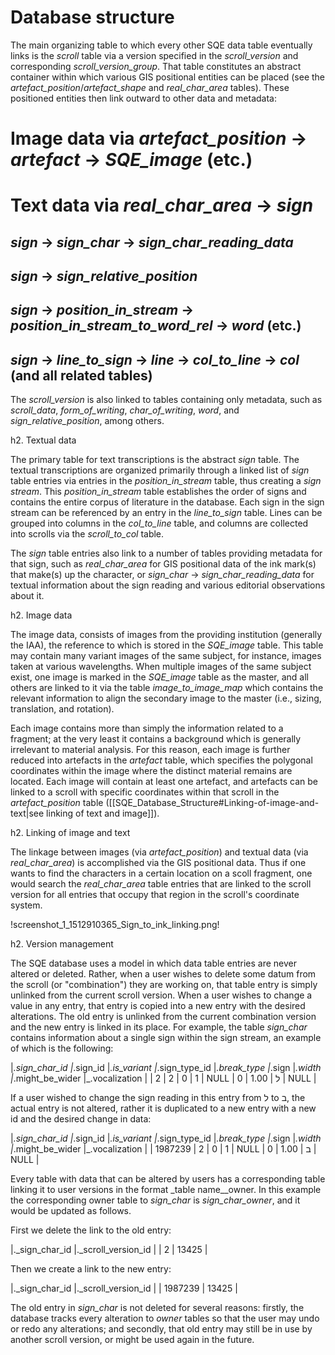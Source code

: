 # Database structure

The main organizing table to which every other SQE data table eventually links is the _scroll_ table via a version specified in the _scroll_version_ and corresponding _scroll_version_group_.  That table constitutes an abstract container within which various GIS positional entities can be placed (see the _artefact_position_/_artefact_shape_ and *real_char_area* tables).  These positioned entities then link outward to other data and metadata:

# Image data via *artefact_position* → *artefact* → *SQE_image* (etc.)
# Text data via *real_char_area* → *sign*
## *sign* → *sign_char* → *sign_char_reading_data*
## *sign* → *sign_relative_position*
## *sign* → *position_in_stream* → *position_in_stream_to_word_rel* → *word* (etc.)
## *sign* → *line_to_sign* → *line* → *col_to_line* → *col* (and all related tables)

The *scroll_version* is also linked to tables containing only metadata, such as *scroll_data*, *form_of_writing*, *char_of_writing*, *word*, and *sign_relative_position*, among others.

h2. Textual data

The primary table for text transcriptions is the abstract *sign* table.  The textual transcriptions are organized primarily through a linked list of *sign* table entries via entries in the *position_in_stream* table, thus creating a *sign stream*.  This *position_in_stream* table establishes the order of signs and contains the entire corpus of literature in the database.  Each sign in the sign stream can be referenced by an entry in the *line_to_sign* table.  Lines can be grouped into columns in the *col_to_line* table, and columns are collected into scrolls via the *scroll_to_col* table.

The *sign* table entries also link to a number of tables providing metadata for that sign, such as *real_char_area* for GIS positional data of the ink mark(s) that make(s) up the character, or *sign_char* → *sign_char_reading_data* for textual information about the sign reading and various editorial observations about it.

h2.  Image data

The image data, consists of images from the providing institution (generally the IAA), the reference to which is stored in the *SQE_image* table.  This table may contain many variant images of the same subject, for instance, images taken at various wavelengths.  When multiple images of the same subject exist, one image is marked in the *SQE_image* table as the master, and all others are linked to it via the table *image_to_image_map* which contains the relevant information to align the secondary image to the master (i.e., sizing, translation, and rotation).  

Each image contains more than simply the information related to a fragment; at the very least it contains a background which is generally irrelevant to material analysis.  For this reason, each image is further reduced into artefacts in the *artefact* table, which specifies the polygonal coordinates within the image where the distinct material remains are located.  Each image will contain at least one artefact, and artefacts can be linked to a scroll with specific coordinates within that scroll in the *artefact_position* table ([[SQE_Database_Structure#Linking-of-image-and-text|see linking of text and image]]).

h2.  Linking of image and text

The linkage between images (via *artefact_position*) and textual data (via *real_char_area*) is accomplished via the GIS positional data.  Thus if one wants to find the characters in a certain location on a scoll fragment, one would search the *real_char_area* table entries that are linked to the scroll version for all entries that occupy that region in the scroll's coordinate system.

!screenshot_1_1512910365_Sign_to_ink_linking.png!

h2.  Version management

The SQE database uses a model in which data table entries are never altered or deleted.  Rather, when a user wishes to delete some datum from the scroll (or "combination") they are working on, that table entry is simply unlinked from the current scroll version.  When a user wishes to change a value in any entry, that entry is copied into a new entry with the desired alterations.  The old entry is unlinked from the current combination version and the new entry is linked in its place.  For example, the table *sign_char* contains information about a single sign within the sign stream, an example of which is the following: 

|_.sign_char_id |_.sign_id |_.is_variant |_.sign_type_id |_.break_type |_.sign |_.width |_.might_be_wider |_.vocalization |
| 2 | 2 | 0 | 1 | NULL | ל | 1.00 | 0 | NULL |

If a user wished to change the sign reading in this entry from ל to ב, the actual entry is not altered, rather it is duplicated to a new entry with a new id and the desired change in data:

|_.sign_char_id |_.sign_id |_.is_variant |_.sign_type_id |_.break_type |_.sign |_.width |_.might_be_wider |_.vocalization |
| 1987239 | 2 | 0 | 1 | NULL | ב | 1.00 | 0 | NULL |

Every table with data that can be altered by users has a corresponding table linking it to user versions in the format _table name__owner.  In this example the corresponding owner table to *sign_char* is *sign_char_owner*, and it would be updated as follows.  

First we delete the link to the old entry:

|._sign_char_id |._scroll_version_id |
| 2 | 13425 |

Then we create a link to the new entry:

|._sign_char_id |._scroll_version_id |
| 1987239 | 13425 |

The old entry in *sign_char* is not deleted for several reasons: firstly, the database tracks every alteration to _owner_ tables so that the user may undo or redo any alterations; and secondly, that old entry may still be in use by another scroll version, or might be used again in the future.